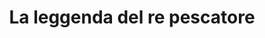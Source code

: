 ---
layout: post
title: La leggenda del re pescatore
director: Terry Gilliam
year: 1991
cover: https://images.mubicdn.net/images/film/20177/cache-13124-1603822714/image-w1280.jpg
---